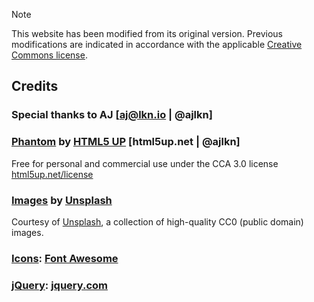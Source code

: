 > [!NOTE]
> This website has been modified from its original version. Previous modifications are indicated in accordance with the applicable [Creative Commons license](https://creativecommons.org/licenses/by/3.0/).

## Credits

### Special thanks to AJ [aj@lkn.io | @ajlkn]

### <ins>Phantom</ins> by [HTML5 UP](https://html5up.net) [html5up.net | @ajlkn] 
Free for personal and commercial use under the CCA 3.0 license [html5up.net/license](https://html5up.net/license)

### <ins>Images</ins> by [Unsplash](https://unsplash.com)
Courtesy of [Unsplash](https://unsplash.com), a collection of high-quality CC0 (public domain) images.

### <ins>Icons</ins>: [Font Awesome](https://fontawesome.io)

### <ins>jQuery</ins>: [jquery.com](https://jquery.com)
